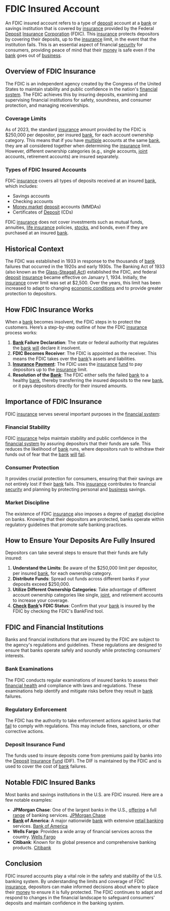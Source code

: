 # FDIC Insured Account

An FDIC insured account refers to a type of [deposit](../d/deposit.md) account at a [bank](../b/bank.md) or savings institution that is covered by [insurance](../i/insurance.md) provided by the Federal [Deposit](../d/deposit.md) [Insurance](../i/insurance.md) [Corporation](../c/corporation.md) (FDIC). This [insurance](../i/insurance.md) protects depositors by covering their deposits, up to the [insurance](../i/insurance.md) limit, in the event that the institution fails. This is an essential aspect of financial [security](../s/security.md) for consumers, providing peace of mind that their [money](../m/money.md) is safe even if the [bank](../b/bank.md) goes out of [business](../b/business.md).

## Overview of FDIC Insurance

The FDIC is an independent agency created by the Congress of the United States to maintain stability and public confidence in the nation's [financial system](../f/financial_system.md). The FDIC achieves this by insuring deposits, examining and supervising financial institutions for safety, soundness, and consumer protection, and managing receiverships.

### Coverage Limits

As of 2023, the standard [insurance](../i/insurance.md) amount provided by the FDIC is $250,000 per depositor, per insured [bank](../b/bank.md), for each account ownership category. This means that if you have [multiple](../m/multiple.md) accounts at the same [bank](../b/bank.md), they are all considered together when determining the [insurance](../i/insurance.md) limit. However, different ownership categories (e.g., single accounts, [joint](../j/joint.md) accounts, retirement accounts) are insured separately.

### Types of FDIC Insured Accounts

FDIC [insurance](../i/insurance.md) covers all types of deposits received at an insured [bank](../b/bank.md), which includes:
* Savings accounts
* Checking accounts
* [Money market](../m/money_market.md) [deposit](../d/deposit.md) accounts (MMDAs)
* Certificates of [Deposit](../d/deposit.md) (CDs)

FDIC [insurance](../i/insurance.md) does not cover investments such as mutual funds, annuities, [life insurance](../l/life_insurance.md) policies, [stocks](../s/stock.md), and bonds, even if they are purchased at an insured [bank](../b/bank.md).

## Historical Context

The FDIC was established in 1933 in response to the thousands of [bank](../b/bank.md) failures that occurred in the 1920s and early 1930s. The Banking Act of 1933 (also known as the [Glass-Steagall Act](../g/glass-steagall_act.md)) established the FDIC, and federal [deposit](../d/deposit.md) [insurance](../i/insurance.md) became effective on January 1, 1934. Initially, the [insurance](../i/insurance.md) cover limit was set at $2,500. Over the years, this limit has been increased to adapt to changing [economic conditions](../e/economic_conditions.md) and to provide greater protection to depositors.

## How FDIC Insurance Works

When a [bank](../b/bank.md) becomes insolvent, the FDIC steps in to protect the customers. Here’s a step-by-step outline of how the FDIC [insurance](../i/insurance.md) process works:

1. **[Bank](../b/bank.md) Failure Declaration**: The state or federal authority that regulates the [bank](../b/bank.md) [will](../w/will.md) declare it insolvent.
2. **FDIC Becomes Receiver**: The FDIC is appointed as the receiver. This means the FDIC takes over the [bank](../b/bank.md)’s assets and liabilities.
3. **[Insurance](../i/insurance.md) [Payment](../p/payment.md)**: The FDIC uses the [insurance](../i/insurance.md) [fund](../f/fund.md) to pay depositors up to the [insurance](../i/insurance.md) limit.
4. **Resolution of the [Bank](../b/bank.md)**: The FDIC either sells the failed [bank](../b/bank.md) to a healthy [bank](../b/bank.md), thereby transferring the insured deposits to the new [bank](../b/bank.md), or it pays depositors directly for their insured amounts.

## Importance of FDIC Insurance

FDIC [insurance](../i/insurance.md) serves several important purposes in the [financial system](../f/financial_system.md):

### Financial Stability

FDIC [insurance](../i/insurance.md) helps maintain stability and public confidence in the [financial system](../f/financial_system.md) by assuring depositors that their funds are safe. This reduces the likelihood of [bank](../b/bank.md) runs, where depositors rush to withdraw their funds out of fear that the [bank](../b/bank.md) [will](../w/will.md) [fail](../f/fail.md).

### Consumer Protection

It provides crucial protection for consumers, ensuring that their savings are not entirely lost if their [bank](../b/bank.md) fails. This [insurance](../i/insurance.md) contributes to financial [security](../s/security.md) and planning by protecting personal and [business](../b/business.md) savings.

### Market Discipline

The existence of FDIC [insurance](../i/insurance.md) also imposes a degree of [market](../m/market.md) discipline on banks. Knowing that their depositors are protected, banks operate within regulatory guidelines that promote safe banking practices.

## How to Ensure Your Deposits Are Fully Insured

Depositors can take several steps to ensure that their funds are fully insured:

1. **Understand the Limits**: Be aware of the $250,000 limit per depositor, per insured [bank](../b/bank.md), for each ownership category.
2. **Distribute Funds**: Spread out funds across different banks if your deposits exceed $250,000.
3. **Utilize Different Ownership Categories**: Take advantage of different account ownership categories like single, [joint](../j/joint.md), and retirement accounts to increase your coverage.
4. **[Check](../c/check.md) [Bank](../b/bank.md)’s FDIC Status**: Confirm that your [bank](../b/bank.md) is insured by the FDIC by checking the FDIC's BankFind tool.

## FDIC and Financial Institutions

Banks and financial institutions that are insured by the FDIC are subject to the agency's regulations and guidelines. These regulations are designed to ensure that banks operate safely and soundly while protecting consumers' interests.

### Bank Examinations

The FDIC conducts regular examinations of insured banks to assess their [financial health](../f/financial_health.md) and compliance with laws and regulations. These examinations help identify and mitigate risks before they result in [bank](../b/bank.md) failures.

### Regulatory Enforcement

The FDIC has the authority to take enforcement actions against banks that [fail](../f/fail.md) to comply with regulations. This may include fines, sanctions, or other corrective actions.

### Deposit Insurance Fund

The funds used to insure deposits come from premiums paid by banks into the [Deposit](../d/deposit.md) [Insurance](../i/insurance.md) [Fund](../f/fund.md) (DIF). The DIF is maintained by the FDIC and is used to cover the cost of [bank](../b/bank.md) failures.

## Notable FDIC Insured Banks

Most banks and savings institutions in the U.S. are FDIC insured. Here are a few notable examples:

* **JPMorgan Chase**: One of the largest banks in the U.S., [offering](../o/offering.md) a full [range](../r/range.md) of banking services. [JPMorgan Chase](https://www.jpmorganchase.com/)
* **[Bank](../b/bank.md) of America**: A major nationwide [bank](../b/bank.md) with extensive [retail banking](../r/retail_banking.md) services. [Bank of America](https://www.bankofamerica.com/)
* **Wells Fargo**: Provides a wide array of financial services across the country. [Wells Fargo](https://www.wellsfargo.com/)
* **Citibank**: Known for its global presence and comprehensive banking products. [Citibank](https://www.citigroup.com/)

## Conclusion

FDIC insured accounts play a vital role in the safety and stability of the U.S. banking system. By understanding the limits and coverage of FDIC [insurance](../i/insurance.md), depositors can make informed decisions about where to place their [money](../m/money.md) to ensure it is fully protected. The FDIC continues to adapt and respond to changes in the financial landscape to safeguard consumers' deposits and maintain confidence in the banking system.
